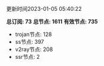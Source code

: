 更新时间2023-01-05 05:40:22

**总订阅: 73**
**总节点: 1611**
**有效节点: 735**
- trojan节点: 128
- ss节点: 397
- v2ray节点: 208
- ssr节点: 2
